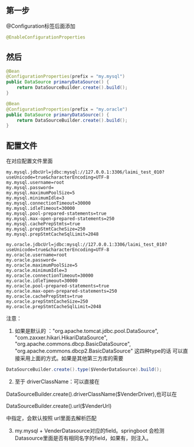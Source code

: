 ﻿第一步
----------

@Configuration标签后面添加
```java
@EnableConfigurationProperties
```
然后
---------
```java
@Bean
@ConfigurationProperties(prefix = "my.mysql")
public DataSource primaryDataSource() {
	return DataSourceBuilder.create().build();
}

@Bean
@ConfigurationProperties(prefix = "my.oracle")
public DataSource primaryDataSource() {
	return DataSourceBuilder.create().build();
}
```

配置文件
----------

在对应配置文件里面
```properties
my.mysql.jdbcUrl=jdbc:mysql://127.0.0.1:3306/laimi_test_010?useUnicode=true&characterEncoding=UTF-8
my.mysql.username=root
my.mysql.password=
my.mysql.maximumPoolSize=5
my.mysql.minimumIdle=3
my.mysql.connectionTimeout=30000
my.mysql.idleTimeout=30000
my.mysql.pool-prepared-statements=true
my.mysql.max-open-prepared-statements=250
my.mysql.cachePrepStmts=true
my.mysql.prepStmtCacheSize=250
my.mysql.prepStmtCacheSqlLimit=2048

my.oracle.jdbcUrl=jdbc:mysql://127.0.0.1:3306/laimi_test_010?useUnicode=true&characterEncoding=UTF-8
my.oracle.username=root
my.oracle.password=
my.oracle.maximumPoolSize=5
my.oracle.minimumIdle=3
my.oracle.connectionTimeout=30000
my.oracle.idleTimeout=30000
my.oracle.pool-prepared-statements=true
my.oracle.max-open-prepared-statements=250
my.oracle.cachePrepStmts=true
my.oracle.prepStmtCacheSize=250
my.oracle.prepStmtCacheSqlLimit=2048
```

注意：
1. 如果是默认的 ："org.apache.tomcat.jdbc.pool.DataSource",
			"com.zaxxer.hikari.HikariDataSource",
			"org.apache.commons.dbcp.BasicDataSource",
			"org.apache.commons.dbcp2.BasicDataSource" 这四种type的话
可以直接采用上面的方式。如果是其他第三方库的需要
```java
DataSourceBuilder.create().type($VenderDataSource).build();
```

2. 至于 driverClassName：可以直接在 

DataSourceBuilder.create().driverClassName($VenderDriver),也可以在

DataSourceBuilder.create().url($VenderUrl)

中指定，会默认按照 url里面去解析匹配

3. my.mysql + VenderDatasource对应的field。springboot 会检测Datasource里面是否有相同名字的field，如果有，则注入。


